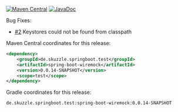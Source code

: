 [![Maven Central](https://img.shields.io/static/v1?label=MavenCentral&message=0.0.14-SNAPSHOT&color=blue)](https://search.maven.org/artifact/de.skuzzle.springboot.test/spring-boot-wiremock/0.0.14-SNAPSHOT/jar) [![JavaDoc](https://img.shields.io/static/v1?label=JavaDoc&message=0.0.14-SNAPSHOT&color=orange)](http://www.javadoc.io/doc/de.skuzzle.springboot.test/spring-boot-wiremock/0.0.14-SNAPSHOT)

Bug Fixes:
* [#2](https://github.com/skuzzle/spring-boot-wiremock/issues/2) Keystores could not be found from classpath

Maven Central coordinates for this release:

```xml
<dependency>
    <groupId>de.skuzzle.springboot.test</groupId>
    <artifactId>spring-boot-wiremock</artifactId>
    <version>0.0.14-SNAPSHOT</version>
    <scope>test</scope>
</dependency>
```

Gradle coordinates for this release:

```
de.skuzzle.springboot.test:spring-boot-wiremock:0.0.14-SNAPSHOT
```
